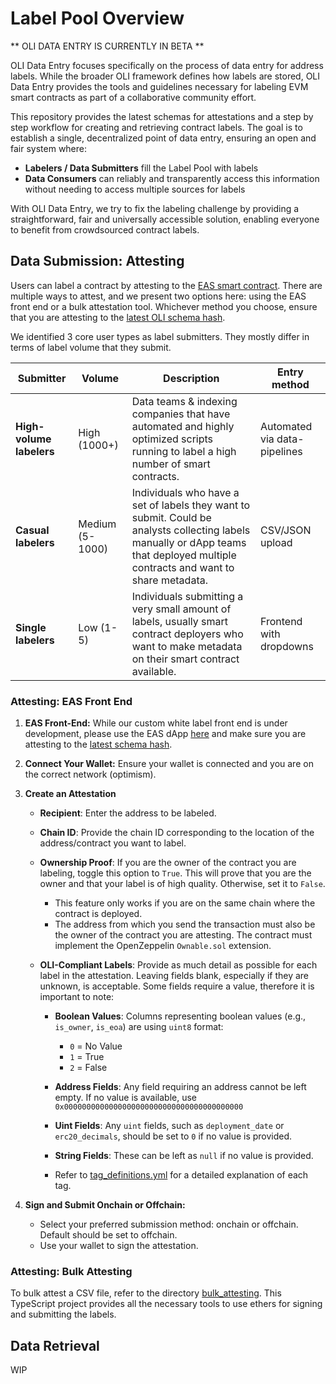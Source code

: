 # Label Pool Overview

** OLI DATA ENTRY IS CURRENTLY IN BETA **

OLI Data Entry focuses specifically on the process of data entry for address labels. While the broader OLI framework defines how labels are stored, OLI Data Entry provides the tools and guidelines necessary for labeling EVM smart contracts as part of a collaborative community effort.

This repository provides the latest schemas for attestations and a step by step workflow for creating and retrieving contract labels. The goal is to establish a single, decentralized point of data entry, ensuring an open and fair system where:

- **Labelers / Data Submitters** fill the Label Pool with labels
- **Data Consumers** can reliably and transparently access this information without needing to access multiple sources for labels

With OLI Data Entry, we try to fix the labeling challenge by providing a straightforward, fair and universally accessible solution, enabling everyone to benefit from crowdsourced contract labels.

## Data Submission: Attesting

Users can label a contract by attesting to the [EAS smart contract](https://github.com/ethereum-attestation-service/eas-contracts?tab=readme-ov-file#optimism). There are multiple ways to attest, and we present two options here: using the EAS front end or a bulk attestation tool. Whichever method you choose, ensure that you are attesting to the [latest OLI schema hash](attestation_schema/EAS_schema_versioning.yml).

We identified 3 core user types as label submitters. They mostly differ in terms of label volume that they submit.

| Submitter                | Volume        | Description | Entry method
  |------------------------|--------------------|-------------|------------
  | **High-volume labelers** | High (1000+)       | Data teams & indexing companies that have automated and highly optimized scripts running to label a high number of smart contracts. | Automated via data-pipelines |
  | **Casual labelers**      | Medium (5-1000)    | Individuals who have a set of labels they want to submit. Could be analysts collecting labels manually or dApp teams that deployed multiple contracts and want to share metadata. | CSV/JSON upload |
  | **Single labelers**      | Low (1-5)         | Individuals submitting a very small amount of labels, usually smart contract deployers who want to make metadata on their smart contract available. | Frontend with dropdowns |

### **Attesting: EAS Front End**

1. **EAS Front-End:**
While our custom white label front end is under development, please use the EAS dApp [here](https://optimism.easscan.org/attestation/attestWithSchema/0x5283a290268ebd286c379b633b1f8f8241edb577a074d67a3ceea636461dd13f) and make sure you are attesting to the [latest schema hash](attestation_schema/EAS_schema_versioning.yml).

2. **Connect Your Wallet:**
Ensure your wallet is connected and you are on the correct network (optimism).

3. **Create an Attestation**

    - **Recipient**: Enter the address to be labeled.

    - **Chain ID**: Provide the chain ID corresponding to the location of the address/contract you want to label.

    - **Ownership Proof**: If you are the owner of the contract you are labeling, toggle this option to `True`. This will prove that you are the owner and that your label is of high quality. Otherwise, set it to `False`.
      - This feature only works if you are on the same chain where the contract is deployed.
      - The address from which you send the transaction must also be the owner of the contract you are attesting. The contract must implement the OpenZeppelin `Ownable.sol` extension.  

    - **OLI-Compliant Labels**: Provide as much detail as possible for each label in the attestation. Leaving fields blank, especially if they are unknown, is acceptable. Some fields require a value, therefore it is important to note:

      - **Boolean Values**: Columns representing boolean values (e.g., `is_owner`, `is_eoa`) are using `uint8` format:
        - `0` = No Value
        - `1` = True
        - `2` = False
      
      - **Address Fields**: Any field requiring an address cannot be left empty. If no value is available, use `0x0000000000000000000000000000000000000000`

      - **Uint Fields**: Any `uint` fields, such as `deployment_date` or `erc20_decimals`, should be set to `0` if no value is provided.

      - **String Fields**: These can be left as `null` if no value is provided.

      - Refer to [tag_definitions.yml](../data_model/tags/tag_definitions.yml) for a detailed explanation of each tag.

4. **Sign and Submit Onchain or Offchain:**
   - Select your preferred submission method: onchain or offchain. Default should be set to offchain.
   - Use your wallet to sign the attestation.

### **Attesting: Bulk Attesting**

To bulk attest a CSV file, refer to the directory [bulk_attesting](bulk_attesting/README.md). This TypeScript project provides all the necessary tools to use ethers for signing and submitting the labels.

## Data Retrieval

WIP